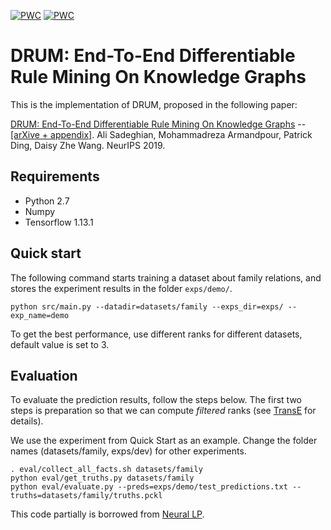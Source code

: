 [![PWC](https://img.shields.io/endpoint.svg?url=https://paperswithcode.com/badge/drum-end-to-end-differentiable-rule-mining-on/link-prediction-on-wn18rr)](https://paperswithcode.com/sota/link-prediction-on-wn18rr?p=drum-end-to-end-differentiable-rule-mining-on) [![PWC](https://img.shields.io/endpoint.svg?url=https://paperswithcode.com/badge/drum-end-to-end-differentiable-rule-mining-on/link-prediction-on-fb15k-237)](https://paperswithcode.com/sota/link-prediction-on-fb15k-237?p=drum-end-to-end-differentiable-rule-mining-on)

# DRUM: End-To-End Differentiable Rule Mining On Knowledge Graphs 

This is the implementation of DRUM, proposed in the following paper:

[DRUM: End-To-End Differentiable Rule Mining On Knowledge Graphs](https://papers.nips.cc/paper/9669-drum-end-to-end-differentiable-rule-mining-on-knowledge-graphs.pdf) -- [\[arXive + appendix\]](https://arxiv.org/abs/1911.00055).
Ali Sadeghian, Mohammadreza Armandpour, Patrick Ding, Daisy Zhe Wang.
NeurIPS 2019.

## Requirements
- Python 2.7
- Numpy 
- Tensorflow 1.13.1

## Quick start
The following command starts training a dataset about family relations, and stores the experiment results in the folder `exps/demo/`.

```
python src/main.py --datadir=datasets/family --exps_dir=exps/ --exp_name=demo
```

To get the best performance, use different ranks for different datasets, default value is set to 3.

## Evaluation
To evaluate the prediction results, follow the steps below. The first two steps is preparation so that we can compute _filtered_ ranks (see [TransE](https://papers.nips.cc/paper/5071-translating-embeddings-for-modeling-multi-relational-data.pdf) for details).

We use the experiment from Quick Start as an example. Change the folder names (datasets/family, exps/dev) for other experiments.
```
. eval/collect_all_facts.sh datasets/family
python eval/get_truths.py datasets/family
python eval/evaluate.py --preds=exps/demo/test_predictions.txt --truths=datasets/family/truths.pckl
```

This code partially is borrowed from [Neural LP](https://github.com/fanyangxyz/Neural-LP).
